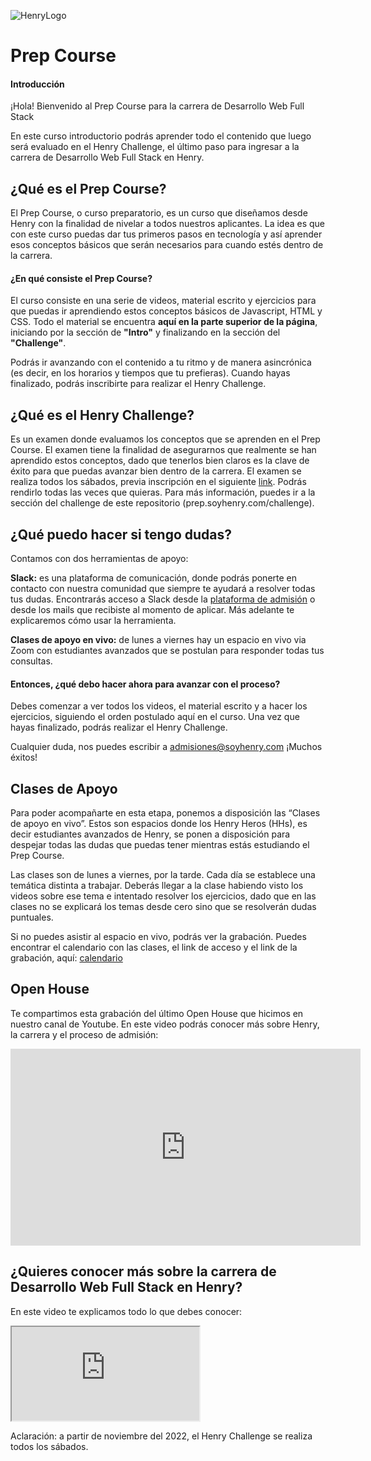 ![HenryLogo](https://d31uz8lwfmyn8g.cloudfront.net/Assets/logo-henry-white-lg.png)

# Prep Course

#### Introducción

¡Hola! Bienvenido al Prep Course para la carrera de Desarrollo Web Full Stack

En este curso introductorio podrás aprender todo el contenido que luego será evaluado en el Henry Challenge, el último paso para ingresar a la carrera de Desarrollo Web Full Stack en Henry.

## ¿Qué es el Prep Course?

El Prep Course, o curso preparatorio, es un curso que diseñamos desde Henry con la finalidad de nivelar a todos nuestros aplicantes. La idea es que con este curso puedas dar tus primeros pasos en tecnología y así aprender esos conceptos básicos que serán necesarios para cuando estés dentro de la carrera.

#### ¿En qué consiste el Prep Course?

El curso consiste en una serie de videos, material escrito y ejercicios para que puedas ir aprendiendo estos conceptos básicos de Javascript, HTML y CSS. Todo el material se encuentra **aquí en la parte superior de la página**, iniciando por la sección de **"Intro"** y finalizando en la sección del **"Challenge"**.

Podrás ir avanzando con el contenido a tu ritmo y de manera asincrónica (es decir, en los horarios y tiempos que tu prefieras). Cuando hayas finalizado, podrás inscribirte para realizar el Henry Challenge.

## ¿Qué es el Henry Challenge?

Es un examen donde evaluamos los conceptos que se aprenden en el Prep Course. El examen tiene la finalidad de asegurarnos que realmente se han aprendido estos conceptos, dado que tenerlos bien claros es la clave de éxito para que puedas avanzar bien dentro de la carrera.
El examen se realiza todos los sábados, previa inscripción en el siguiente [link](https://www.admissions.soyhenry.com/). Podrás rendirlo todas las veces que quieras. Para más información, puedes ir a la sección del challenge de este repositorio (prep.soyhenry.com/challenge).

## ¿Qué puedo hacer si tengo dudas?

Contamos con dos herramientas de apoyo:

**Slack:** es una plataforma de comunicación, donde podrás ponerte en contacto con nuestra comunidad que siempre te ayudará a resolver todas tus dudas. Encontrarás acceso a Slack desde la [plataforma de admisión](https://www.admissions.soyhenry.com/) o desde los mails que recibiste al momento de aplicar.
Más adelante te explicaremos cómo usar la herramienta.

**Clases de apoyo en vivo:** de lunes a viernes hay un espacio en vivo via Zoom con estudiantes avanzados que se postulan para responder todas tus consultas.

#### Entonces, ¿qué debo hacer ahora para avanzar con el proceso?

Debes comenzar a ver todos los videos, el material escrito y a hacer los ejercicios, siguiendo el orden postulado aquí en el curso. Una vez que hayas finalizado, podrás realizar el Henry Challenge.

Cualquier duda, nos puedes escribir a admisiones@soyhenry.com
¡Muchos éxitos!

## Clases de Apoyo

Para poder acompañarte en esta etapa, ponemos a disposición las “Clases de apoyo en vivo”. Estos son espacios donde los Henry Heros (HHs), es decir estudiantes avanzados de Henry, se ponen a disposición para despejar todas las dudas que puedas tener mientras estás estudiando el Prep Course.

Las clases son de lunes a viernes, por la tarde. Cada día se establece una temática distinta a trabajar. Deberás llegar a la clase habiendo visto los videos sobre ese tema e intentado resolver los ejercicios, dado que en las clases no se explicará los temas desde cero sino que se resolverán dudas puntuales.

Si no puedes asistir al espacio en vivo, podrás ver la grabación. Puedes encontrar el calendario con las clases, el link de acceso y el link de la grabación, aquí: [calendario](/Calendario)

## Open House

Te compartimos esta grabación del último Open House que hicimos en nuestro canal de Youtube. En este video podrás conocer más sobre Henry, la carrera y el proceso de admisión:

<div class="iframeContainer">
<iframe width="560" height="315" src="https://www.youtube.com/embed/p_Hb0_v8SAc" title="YouTube video player" frameborder="0" allow="accelerometer; autoplay; clipboard-write; encrypted-media; gyroscope; picture-in-picture" allowfullscreen></iframe>
</div>

## ¿Quieres conocer más sobre la carrera de Desarrollo Web Full Stack en Henry?

En este video te explicamos todo lo que debes conocer:

<div class="iframeContainer">
<iframe src="https://player.vimeo.com/video/426051769" allow="autoplay; fullscreen"></iframe>
</div>

Aclaración: a partir de noviembre del 2022, el Henry Challenge se realiza todos los sábados.